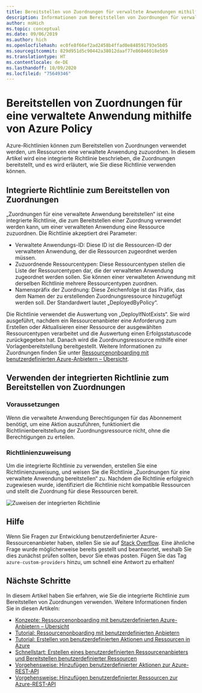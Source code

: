 ```yaml
---
title: Bereitstellen von Zuordnungen für verwaltete Anwendungen mithilfe einer Richtlinie
description: Informationen zum Bereitstellen von Zuordnungen für verwaltete Azure-Anwendungen mithilfe des Azure Policy-Diensts.
author: msHich
ms.topic: conceptual
ms.date: 09/06/2019
ms.author: hich
ms.openlocfilehash: ec0fe8f66ef2ad2458b4ffad0e848591793e5b05
ms.sourcegitcommit: 829d951d5c90442a38012daaf77e86046018e5b9
ms.translationtype: HT
ms.contentlocale: de-DE
ms.lasthandoff: 10/09/2020
ms.locfileid: "75649346"
---
```

# <a name="deploy-associations-for-a-managed-application-using-azure-policy"></a>Bereitstellen von Zuordnungen für eine verwaltete Anwendung mithilfe von Azure Policy

Azure-Richtlinien können zum Bereitstellen von Zuordnungen verwendet werden, um Ressourcen eine verwaltete Anwendung zuzuordnen. In diesem Artikel wird eine integrierte Richtlinie beschrieben, die Zuordnungen bereitstellt, und es wird erläutert, wie Sie diese Richtlinie verwenden können.

## <a name="built-in-policy-to-deploy-associations"></a>Integrierte Richtlinie zum Bereitstellen von Zuordnungen

„Zuordnungen für eine verwaltete Anwendung bereitstellen“ ist eine integrierte Richtlinie, die zum Bereitstellen einer Zuordnung verwendet werden kann, um einer verwalteten Anwendung eine Ressource zuzuordnen. Die Richtlinie akzeptiert drei Parameter:

- Verwaltete Anwendungs-ID: Diese ID ist die Ressourcen-ID der verwalteten Anwendung, der die Ressourcen zugeordnet werden müssen.
- Zuzuordnende Ressourcentypen: Diese Ressourcentypen stellen die Liste der Ressourcentypen dar, die der verwalteten Anwendung zugeordnet werden sollen. Sie können einer verwalteten Anwendung mit derselben Richtlinie mehrere Ressourcentypen zuordnen.
- Namenspräfix der Zuordnung: Diese Zeichenfolge ist das Präfix, das dem Namen der zu erstellenden Zuordnungsressource hinzugefügt werden soll. Der Standardwert lautet „DeployedByPolicy“.

Die Richtlinie verwendet die Auswertung von „DeployIfNotExists“. Sie wird ausgeführt, nachdem ein Ressourcenanbieter eine Anforderung zum Erstellen oder Aktualisieren einer Ressource der ausgewählten Ressourcentypen verarbeitet und die Auswertung einen Erfolgsstatuscode zurückgegeben hat. Danach wird die Zuordnungsressource mithilfe einer Vorlagenbereitstellung bereitgestellt.
Weitere Informationen zu Zuordnungen finden Sie unter [Ressourcenonboarding mit benutzerdefinierten Azure-Anbietern – Übersicht](../custom-providers/concepts-resource-onboarding.md).

## <a name="how-to-use-the-deploy-associations-built-in-policy"></a>Verwenden der integrierten Richtlinie zum Bereitstellen von Zuordnungen 

### <a name="prerequisites"></a>Voraussetzungen
Wenn die verwaltete Anwendung Berechtigungen für das Abonnement benötigt, um eine Aktion auszuführen, funktioniert die Richtlinienbereitstellung der Zuordnungsressource nicht, ohne die Berechtigungen zu erteilen.

### <a name="policy-assignment"></a>Richtlinienzuweisung
Um die integrierte Richtlinie zu verwenden, erstellen Sie eine Richtlinienzuweisung, und weisen Sie die Richtlinie „Zuordnungen für eine verwaltete Anwendung bereitstellen“ zu. Nachdem die Richtlinie erfolgreich zugewiesen wurde, identifiziert die Richtlinie nicht kompatible Ressourcen und stellt die Zuordnung für diese Ressourcen bereit.

![Zuweisen der integrierten Richtlinie](media/concepts-built-in-policy/assign-builtin-policy-managedapp.png)

## <a name="getting-help"></a>Hilfe

Wenn Sie Fragen zur Entwicklung benutzerdefinierter Azure-Ressourcenanbieter haben, stellen Sie sie auf [Stack Overflow](https://stackoverflow.com/questions/tagged/azure-custom-providers). Eine ähnliche Frage wurde möglicherweise bereits gestellt und beantwortet, weshalb Sie dies zunächst prüfen sollten, bevor Sie etwas posten. Fügen Sie das Tag ```azure-custom-providers``` hinzu, um schnell eine Antwort zu erhalten!

## <a name="next-steps"></a>Nächste Schritte

In diesem Artikel haben Sie erfahren, wie Sie die integrierte Richtlinie zum Bereitstellen von Zuordnungen verwenden. Weitere Informationen finden Sie in diesen Artikeln:

- [Konzepte: Ressourcenonboarding mit benutzerdefinierten Azure-Anbietern – Übersicht](../custom-providers/concepts-resource-onboarding.md)
- [Tutorial: Ressourcenonboarding mit benutzerdefinierten Anbietern](../custom-providers/tutorial-resource-onboarding.md)
- [Tutorial: Erstellen von benutzerdefinierten Aktionen und Ressourcen in Azure](../custom-providers/tutorial-get-started-with-custom-providers.md)
- [Schnellstart: Erstellen eines benutzerdefinierten Ressourcenanbieters und Bereitstellen benutzerdefinierter Ressourcen](../custom-providers/create-custom-provider.md)
- [Vorgehensweise: Hinzufügen benutzerdefinierter Aktionen zur Azure-REST-API](../custom-providers/custom-providers-action-endpoint-how-to.md)
- [Vorgehensweise: Hinzufügen benutzerdefinierter Ressourcen zur Azure-REST-API](../custom-providers/custom-providers-resources-endpoint-how-to.md)
